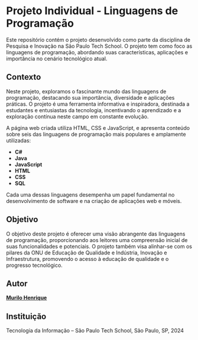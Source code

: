 # Projeto Individual - Linguagens de Programação

Este repositório contém o projeto desenvolvido como parte da disciplina de Pesquisa e Inovação na São Paulo Tech School. O projeto tem como foco as linguagens de programação, abordando suas características, aplicações e importância no cenário tecnológico atual.

## Contexto

Neste projeto, exploramos o fascinante mundo das linguagens de programação, destacando sua importância, diversidade e aplicações práticas. O projeto é uma ferramenta informativa e inspiradora, destinada a estudantes e entusiastas da tecnologia, incentivando o aprendizado e a exploração contínua neste campo em constante evolução.

A página web criada utiliza HTML, CSS e JavaScript, e apresenta conteúdo sobre seis das linguagens de programação mais populares e amplamente utilizadas:

- **C#**
- **Java**
- **JavaScript**
- **HTML**
- **CSS**
- **SQL**

Cada uma dessas linguagens desempenha um papel fundamental no desenvolvimento de software e na criação de aplicações web e móveis.

## Objetivo

O objetivo deste projeto é oferecer uma visão abrangente das linguagens de programação, proporcionando aos leitores uma compreensão inicial de suas funcionalidades e potenciais. O projeto também visa alinhar-se com os pilares da ONU de Educação de Qualidade e Indústria, Inovação e Infraestrutura, promovendo o acesso à educação de qualidade e o progresso tecnológico.

## Autor

[**Murilo Henrique**](https://github.com/Murilo20H)

## Instituição

Tecnologia da Informação – São Paulo Tech School, São Paulo, SP, 2024
